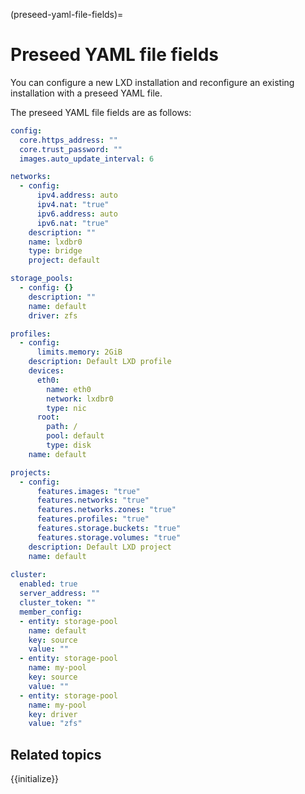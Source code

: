(preseed-yaml-file-fields)=
# Preseed YAML file fields

You can configure a new LXD installation and reconfigure an existing installation with a preseed YAML file.

The preseed YAML file fields are as follows:

```yaml
config:
  core.https_address: ""
  core.trust_password: ""
  images.auto_update_interval: 6

networks:
  - config:
      ipv4.address: auto
      ipv4.nat: "true"
      ipv6.address: auto
      ipv6.nat: "true"
    description: ""
    name: lxdbr0
    type: bridge
    project: default

storage_pools:
  - config: {}
    description: ""
    name: default
    driver: zfs

profiles:
  - config:
      limits.memory: 2GiB
    description: Default LXD profile
    devices:
      eth0:
        name: eth0
        network: lxdbr0
        type: nic
      root:
        path: /
        pool: default
        type: disk
    name: default

projects:
  - config:
      features.images: "true"
      features.networks: "true"
      features.networks.zones: "true"
      features.profiles: "true"
      features.storage.buckets: "true"
      features.storage.volumes: "true"
    description: Default LXD project
    name: default
    
cluster:
  enabled: true
  server_address: ""
  cluster_token: ""
  member_config:
  - entity: storage-pool
    name: default
    key: source
    value: ""
  - entity: storage-pool
    name: my-pool
    key: source
    value: ""
  - entity: storage-pool
    name: my-pool
    key: driver
    value: "zfs"
```

## Related topics

{{initialize}}